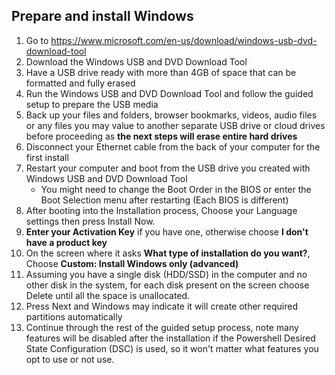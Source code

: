 ## Prepare and install Windows
1. Go to https://www.microsoft.com/en-us/download/windows-usb-dvd-download-tool 
2. Download the Windows USB and DVD Download Tool
3. Have a USB drive ready with more than 4GB of space that can be formatted and fully erased
4. Run the Windows USB and DVD Download Tool and follow the guided setup to prepare the USB media
5. Back up your files and folders, browser bookmarks, videos, audio files or any files you may value to another separate USB drive or cloud drives before proceeding as **the next steps will erase entire hard drives**
6. Disconnect your Ethernet cable from the back of your computer for the first install
6. Restart your computer and boot from the USB drive you created with Windows USB and DVD Download Tool
   - You might need to change the Boot Order in the BIOS or enter the Boot Selection menu after restarting (Each BIOS is different)
7. After booting into the Installation process, Choose your Language settings then press Install Now.
8. **Enter your Activation Key** if you have one, otherwise choose **I don't have a product key**
9. On the screen where it asks **What type of installation do you want?**, Choose **Custom: Install Windows only (advanced)**
8. Assuming you have a single disk (HDD/SSD) in the computer and no other disk in the system, for each disk present on the screen choose Delete until all the space is unallocated.
9. Press Next and Windows may indicate it will create other required partitions automatically
10. Continue through the rest of the guided setup process, note many features will be disabled after the installation if the Powershell Desired State Configuration (DSC) is used, so it won't matter what features you opt to use or not use.
